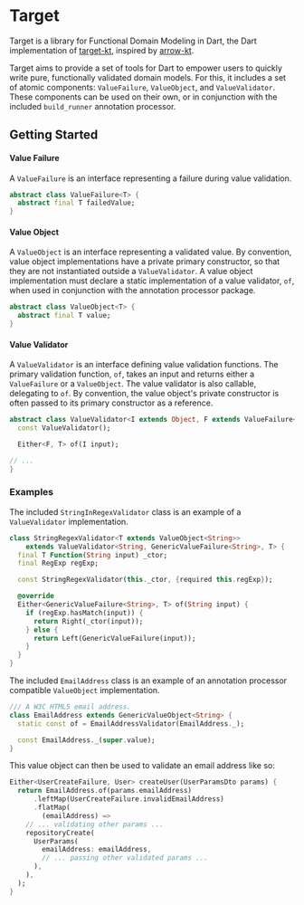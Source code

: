 # Target

Target is a library for Functional Domain Modeling in Dart, the Dart implementation
of [target-kt](https://github.com/callius/target-kt), inspired by [arrow-kt](https://arrow-kt.io).

Target aims to provide a set of tools for Dart to empower users to quickly write pure, functionally
validated domain models. For this, it includes a set of atomic components: `ValueFailure`, `ValueObject`,
and `ValueValidator`. These components can be used on their own, or in conjunction with the
included `build_runner` annotation processor.

## Getting Started

#### Value Failure

A `ValueFailure` is an interface representing a failure during value validation.

```dart
abstract class ValueFailure<T> {
  abstract final T failedValue;
}
```

#### Value Object

A `ValueObject` is an interface representing a validated value. By convention, value object implementations have a
private primary constructor, so that they are not instantiated outside a `ValueValidator`. A value object implementation
must declare a static implementation of a value validator, `of`, when used in conjunction with the annotation
processor package.

```dart
abstract class ValueObject<T> {
  abstract final T value;
}
```

#### Value Validator

A `ValueValidator` is an interface defining value validation functions. The primary validation function, `of`, takes an
input and returns either a `ValueFailure` or a `ValueObject`. The value validator is also callable, delegating to `of`.
By convention, the value object's private constructor is often passed to its primary constructor as a reference.

```dart
abstract class ValueValidator<I extends Object, F extends ValueFailure<I>, T extends ValueObject<I>> {
  const ValueValidator();

  Either<F, T> of(I input);

// ...
}
```

### Examples

The included `StringInRegexValidator` class is an example of a `ValueValidator` implementation.

```dart
class StringRegexValidator<T extends ValueObject<String>>
    extends ValueValidator<String, GenericValueFailure<String>, T> {
  final T Function(String input) _ctor;
  final RegExp regExp;

  const StringRegexValidator(this._ctor, {required this.regExp});

  @override
  Either<GenericValueFailure<String>, T> of(String input) {
    if (regExp.hasMatch(input)) {
      return Right(_ctor(input));
    } else {
      return Left(GenericValueFailure(input));
    }
  }
}
```

The included `EmailAddress` class is an example of an annotation processor compatible `ValueObject` implementation.

```dart
/// A W3C HTML5 email address.
class EmailAddress extends GenericValueObject<String> {
  static const of = EmailAddressValidator(EmailAddress._);

  const EmailAddress._(super.value);
}
```

This value object can then be used to validate an email address like so:

```dart
Either<UserCreateFailure, User> createUser(UserParamsDto params) {
  return EmailAddress.of(params.emailAddress)
      .leftMap(UserCreateFailure.invalidEmailAddress)
      .flatMap(
        (emailAddress) =>
    // ... validating other params ...
    repositoryCreate(
      UserParams(
        emailAddress: emailAddress,
        // ... passing other validated params ...
      ),
    ),
  );
}
```
